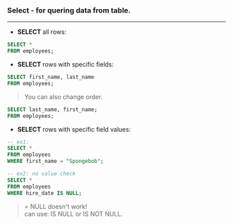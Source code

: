 ### Select - for quering data from table.
---
- **SELECT** all rows:
``` sql
SELECT * 
FROM employees;
```
- **SELECT** rows with specific fields:
``` sql
SELECT first_name, last_name
FROM employees;
```
> You can also change order.
``` sql
SELECT last_name, first_name;
FROM employees;
```

- **SELECT** rows with specific field values:
``` sql
-- ex1:
SELECT * 
FROM employees
WHERE first_name = "Spongebob";

-- ex2: no value check
SELECT *
FROM employees
WHERE hire_date IS NULL;
```
> = NULL doesn't work!\
> can use: IS NULL or IS NOT NULL.

